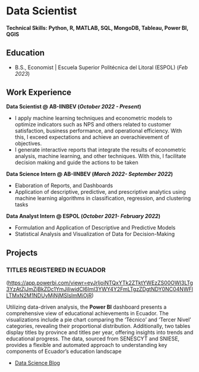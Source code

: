 # Data Scientist

#### Technical Skills: Python, R, MATLAB, SQL, MongoDB, Tableau, Power BI, QGIS

## Education		        		
- B.S., Economist | Escuela Superior Politécnica del Litoral (ESPOL) (_Feb 2023_)

## Work Experience
**Data Scientist @ AB-IINBEV (_October 2022 - Present_)**
- I apply machine learning techniques and econometric models to optimize indicators such as NPS and
others related to customer satisfaction, business performance, and operational efficiency. With this, I exceed expectations and achieve an overachievement of objectives.
- I generate interactive reports that integrate the results of econometric analysis, machine learning, and other techniques. With this, I facilitate decision making and guide the actions to be taken

**Data Science Intern @ AB-IINBEV (_March 2022- September 2022_)**
- Elaboration of Reports, and Dashboards
- Application of descriptive, predictive, and prescriptive analytics using machine learning algorithms in
classification, regression, and clustering tasks


**Data Analyst Intern @ ESPOL (_October 2021- February 2022_)**
- Formulation and Application of Descriptive and Predictive Models
- Statistical Analysis and Visualization of Data for Decision-Making

  
## Projects
### TITLES REGISTERED IN ECUADOR

(https://app.powerbi.com/viewr=eyJrIjoiNTQxYTk2ZTktYWEzZS00OWI3LTg3YzAtZjJmZjBkZDc1YmJiIiwidCI6ImI3YWY4Y2FmLTgzZDgtNDY0NC04NWFlLTMxN2M1NDUyMjNjMSIsImMiOjR)

Utilizing data-driven analysis, the **Power BI** dashboard presents a comprehensive view of educational achievements in Ecuador. The visualizations include a pie chart comparing the ‘Técnico’ and ‘Tercer Nivel’ categories, revealing their proportional distribution. Additionally, two tables display titles by province and titles per year, offering insights into trends and educational progress. The data, sourced from SENESCYT and SNIESE, provides a flexible and automated approach to understanding key components of Ecuador’s education landscape




- [Data Science Blog]([https://jordanvillon.medium.com/])

